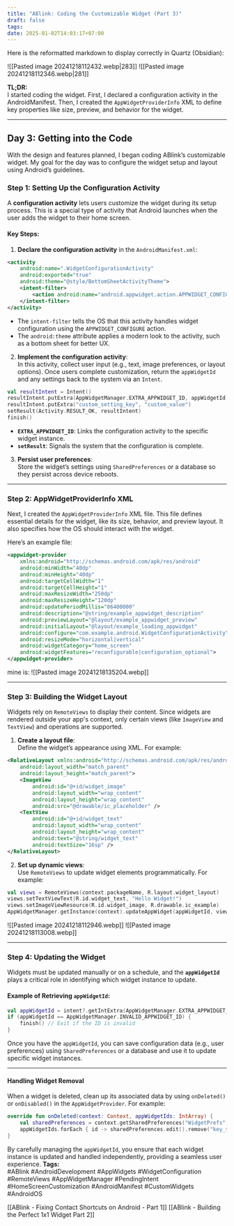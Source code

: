 ```yaml
---
title: "ABlink: Coding the Customizable Widget (Part 3)"
draft: false
tags: 
date: 2025-01-02T14:03:17+07:00
---
```

Here is the reformatted markdown to display correctly in Quartz (Obsidian):


![[Pasted image 20241218112432.webp|283]]
![[Pasted image 20241218112346.webp|281]]

**TL;DR:**  
I started coding the widget. First, I declared a configuration activity in the AndroidManifest. Then, I created the `AppWidgetProviderInfo` XML to define key properties like size, preview, and behavior for the widget.

---

## **Day 3: Getting into the Code**

With the design and features planned, I began coding ABlink’s customizable widget. My goal for the day was to configure the widget setup and layout using Android’s guidelines.

### Step 1: Setting Up the Configuration Activity

A **configuration activity** lets users customize the widget during its setup process. This is a special type of activity that Android launches when the user adds the widget to their home screen.

#### **Key Steps:**

1. **Declare the configuration activity** in the `AndroidManifest.xml`:

```xml
<activity
    android:name=".WidgetConfigurationActivity"
    android:exported="true"
    android:theme="@style/BottomSheetActivityTheme">
    <intent-filter>
        <action android:name="android.appwidget.action.APPWIDGET_CONFIGURE" />
    </intent-filter>
</activity>
````

- The `intent-filter` tells the OS that this activity handles widget configuration using the `APPWIDGET_CONFIGURE` action.
- The `android:theme` attribute applies a modern look to the activity, such as a bottom sheet for better UX.

2. **Implement the configuration activity**:  
    In this activity, collect user input (e.g., text, image preferences, or layout options). Once users complete customization, return the `appWidgetId` and any settings back to the system via an `Intent`.

```kotlin
val resultIntent = Intent()
resultIntent.putExtra(AppWidgetManager.EXTRA_APPWIDGET_ID, appWidgetId)
resultIntent.putExtra("custom_setting_key", "custom_value")
setResult(Activity.RESULT_OK, resultIntent)
finish()
```

- **`EXTRA_APPWIDGET_ID`**: Links the configuration activity to the specific widget instance.
- **`setResult`**: Signals the system that the configuration is complete.

3. **Persist user preferences**:  
    Store the widget’s settings using `SharedPreferences` or a database so they persist across device reboots.

---

### Step 2: AppWidgetProviderInfo XML

Next, I created the `AppWidgetProviderInfo` XML file. This file defines essential details for the widget, like its size, behavior, and preview layout. It also specifies how the OS should interact with the widget.

Here’s an example file:

```xml
<appwidget-provider
    xmlns:android="http://schemas.android.com/apk/res/android"
    android:minWidth="40dp"
    android:minHeight="40dp"
    android:targetCellWidth="1"
    android:targetCellHeight="1"
    android:maxResizeWidth="250dp"
    android:maxResizeHeight="120dp"
    android:updatePeriodMillis="86400000"
    android:description="@string/example_appwidget_description"
    android:previewLayout="@layout/example_appwidget_preview"
    android:initialLayout="@layout/example_loading_appwidget"
    android:configure="com.example.android.WidgetConfigurationActivity"
    android:resizeMode="horizontal|vertical"
    android:widgetCategory="home_screen"
    android:widgetFeatures="reconfigurable|configuration_optional">
</appwidget-provider>
```

mine is:
![[Pasted image 20241218135204.webp]]

---

### Step 3: Building the Widget Layout

Widgets rely on `RemoteViews` to display their content. Since widgets are rendered outside your app's context, only certain views (like `ImageView` and `TextView`) and operations are supported.

1. **Create a layout file**:  
    Define the widget’s appearance using XML. For example:

```xml
<RelativeLayout xmlns:android="http://schemas.android.com/apk/res/android"
    android:layout_width="match_parent"
    android:layout_height="match_parent">
    <ImageView
        android:id="@+id/widget_image"
        android:layout_width="wrap_content"
        android:layout_height="wrap_content"
        android:src="@drawable/ic_placeholder" />
    <TextView
        android:id="@+id/widget_text"
        android:layout_width="wrap_content"
        android:layout_height="wrap_content"
        android:text="@string/widget_text"
        android:textSize="16sp" />
</RelativeLayout>
```

2. **Set up dynamic views**:  
    Use `RemoteViews` to update widget elements programmatically. For example:

```kotlin
val views = RemoteViews(context.packageName, R.layout.widget_layout)
views.setTextViewText(R.id.widget_text, "Hello Widget!")
views.setImageViewResource(R.id.widget_image, R.drawable.ic_example)
AppWidgetManager.getInstance(context).updateAppWidget(appWidgetId, views)
```

![[Pasted image 20241218112946.webp]] ![[Pasted image 20241218113008.webp]]

---

### Step 4: Updating the Widget

Widgets must be updated manually or on a schedule, and the **`appWidgetId`** plays a critical role in identifying which widget instance to update.

#### Example of Retrieving `appWidgetId`:

```kotlin
val appWidgetId = intent?.getIntExtra(AppWidgetManager.EXTRA_APPWIDGET_ID, AppWidgetManager.INVALID_APPWIDGET_ID)
if (appWidgetId == AppWidgetManager.INVALID_APPWIDGET_ID) {
    finish() // Exit if the ID is invalid
}
```

Once you have the `appWidgetId`, you can save configuration data (e.g., user preferences) using `SharedPreferences` or a database and use it to update specific widget instances.

---

#### Handling Widget Removal

When a widget is deleted, clean up its associated data by using `onDeleted()` or `onDisabled()` in the `AppWidgetProvider`. For example:

```kotlin
override fun onDeleted(context: Context, appWidgetIds: IntArray) {
    val sharedPreferences = context.getSharedPreferences("WidgetPrefs", Context.MODE_PRIVATE)
    appWidgetIds.forEach { id -> sharedPreferences.edit().remove("key_$id").apply() }
}
```

By carefully managing the `appWidgetId`, you ensure that each widget instance is updated and handled independently, providing a seamless user experience.
**Tags:**  
#ABlink #AndroidDevelopment #AppWidgets #WidgetConfiguration #RemoteViews #AppWidgetManager #PendingIntent #HomeScreenCustomization #AndroidManifest #CustomWidgets #AndroidOS

[[ABlink - Fixing Contact Shortcuts on Android - Part 1]]
[[ABlink - Building the Perfect 1x1 Widget Part 2]]